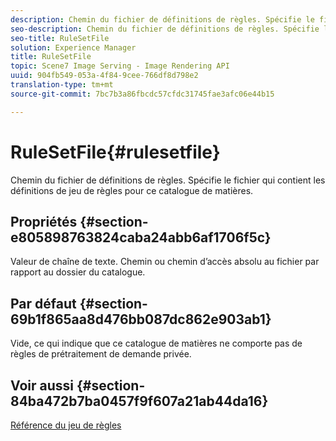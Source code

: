 ```yaml
---
description: Chemin du fichier de définitions de règles. Spécifie le fichier qui contient les définitions de jeu de règles pour ce catalogue de matières.
seo-description: Chemin du fichier de définitions de règles. Spécifie le fichier qui contient les définitions de jeu de règles pour ce catalogue de matières.
seo-title: RuleSetFile
solution: Experience Manager
title: RuleSetFile
topic: Scene7 Image Serving - Image Rendering API
uuid: 904fb549-053a-4f84-9cee-766df8d798e2
translation-type: tm+mt
source-git-commit: 7bc7b3a86fbcdc57cfdc31745fae3afc06e44b15

---
```



# RuleSetFile{#rulesetfile}

Chemin du fichier de définitions de règles. Spécifie le fichier qui contient les définitions de jeu de règles pour ce catalogue de matières.

## Propriétés {#section-e805898763824caba24abb6af1706f5c}

Valeur de chaîne de texte. Chemin ou chemin d’accès absolu au fichier par rapport au dossier du catalogue.

## Par défaut {#section-69b1f865aa8d476bb087dc862e903ab1}

Vide, ce qui indique que ce catalogue de matières ne comporte pas de règles de prétraitement de demande privée.

## Voir aussi {#section-84ba472b7ba0457f9f607a21ab44da16}

[Référence du jeu de règles](../../../../../ir-api/material-cat/image-rendering-api-ref/c-ir-material-catalog/c-ir-rule-set-reference/c-ir-rule-set-reference.md#concept-2369f884d9724727aaf436b5b0261dbe)
